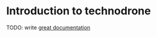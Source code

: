 # Introduction to technodrone

TODO: write [great documentation](http://jacobian.org/writing/what-to-write/)
